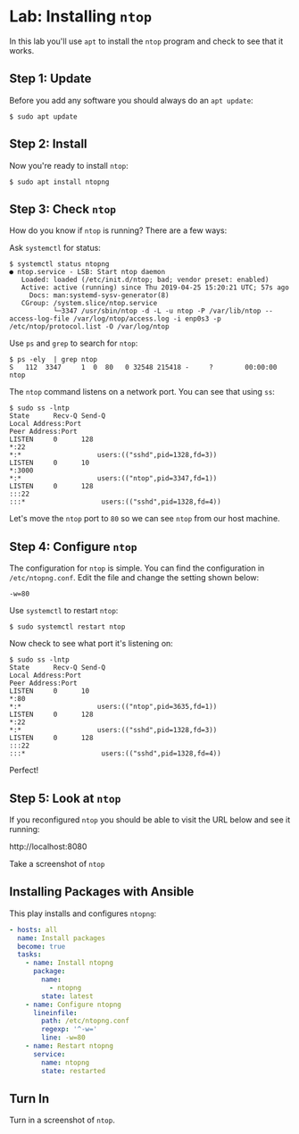 # Lab: Installing `ntop`

In this lab you'll use `apt` to install the `ntop` program and check to see that it works. 

## Step 1: Update

Before you add any software you should always do an `apt update`:

```
$ sudo apt update
```

## Step 2: Install 

Now you're ready to install `ntop`:

```
$ sudo apt install ntopng 
```

## Step 3: Check `ntop`

How do you know if `ntop` is running? There are a few ways:

Ask `systemctl` for status:

```
$ systemctl status ntopng 
● ntop.service - LSB: Start ntop daemon
   Loaded: loaded (/etc/init.d/ntop; bad; vendor preset: enabled)
   Active: active (running) since Thu 2019-04-25 15:20:21 UTC; 57s ago
     Docs: man:systemd-sysv-generator(8)
   CGroup: /system.slice/ntop.service
           └─3347 /usr/sbin/ntop -d -L -u ntop -P /var/lib/ntop --access-log-file /var/log/ntop/access.log -i enp0s3 -p /etc/ntop/protocol.list -O /var/log/ntop
```

Use `ps` and `grep` to search for `ntop`:

```
$ ps -ely  | grep ntop 
S   112  3347     1  0  80   0 32548 215418 -     ?        00:00:00 ntop
```

The `ntop` command listens on a network port. You can see that using `ss`:

```
$ sudo ss -lntp 
State      Recv-Q Send-Q                                           Local Address:Port                                                          Peer Address:Port              
LISTEN     0      128                                                          *:22                                                                       *:*                   users:(("sshd",pid=1328,fd=3))
LISTEN     0      10                                                           *:3000                                                                     *:*                   users:(("ntop",pid=3347,fd=1))
LISTEN     0      128                                                         :::22                                                                      :::*                   users:(("sshd",pid=1328,fd=4))
```

Let's move the `ntop` port to `80` so we can see `ntop` from our host machine. 

## Step 4: Configure `ntop`

The configuration for `ntop` is simple. You can find the configuration in `/etc/ntopng.conf`. Edit the file and change the setting shown below: 

```
-w=80
```

Use `systemctl` to restart `ntop`:

```
$ sudo systemctl restart ntop
```

Now check to see what port it's listening on: 

```
$ sudo ss -lntp 
State      Recv-Q Send-Q                                           Local Address:Port                                                          Peer Address:Port              
LISTEN     0      10                                                           *:80                                                                       *:*                   users:(("ntop",pid=3635,fd=1))
LISTEN     0      128                                                          *:22                                                                       *:*                   users:(("sshd",pid=1328,fd=3))
LISTEN     0      128                                                         :::22                                                                      :::*                   users:(("sshd",pid=1328,fd=4))
```

Perfect! 

## Step 5: Look at `ntop`

If you reconfigured `ntop` you should be able to visit the URL below and see it running:

http://localhost:8080

Take a screenshot of `ntop`

## Installing Packages with Ansible 

This play installs and configures `ntopng`: 

```yaml
- hosts: all
  name: Install packages
  become: true
  tasks:
    - name: Install ntopng
      package:
        name:
          - ntopng
        state: latest
    - name: Configure ntopng
      lineinfile:
        path: /etc/ntopng.conf
        regexp: '^-w='
        line: -w=80
    - name: Restart ntopng
      service:
        name: ntopng
        state: restarted
```

## Turn In 

Turn in a screenshot of `ntop`. 
